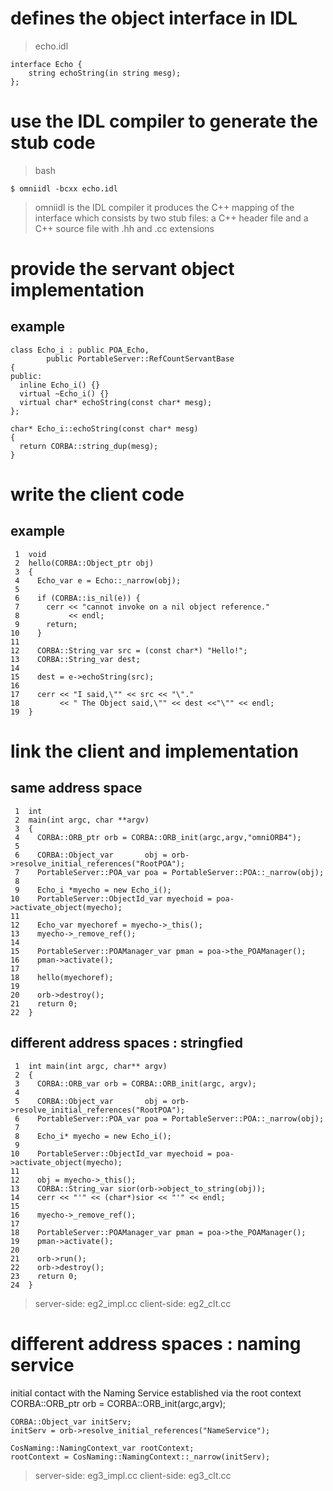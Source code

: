 # defines the object interface in IDL

>  echo.idl

	interface Echo {
		string echoString(in string mesg);
	};

# use the IDL compiler to generate the stub code

> bash

	$ omniidl -bcxx echo.idl

> omniidl is the IDL compiler
> it produces the C++ mapping of the interface
> which consists by two stub files: a C++ header file and a C++ source file
> with .hh and .cc extensions

# provide the servant object implementation

## example

	class Echo_i : public POA_Echo,
		    public PortableServer::RefCountServantBase
	{
	public:
	  inline Echo_i() {}
	  virtual ~Echo_i() {}
	  virtual char* echoString(const char* mesg);
	};

	char* Echo_i::echoString(const char* mesg)
	{
	  return CORBA::string_dup(mesg);
	}

# write the client code

## example

	 1  void
	 2  hello(CORBA::Object_ptr obj)
	 3  {
	 4    Echo_var e = Echo::_narrow(obj);
	 5
	 6    if (CORBA::is_nil(e)) {
	 7      cerr << "cannot invoke on a nil object reference."
	 8           << endl;
	 9      return;
	10    }
	11
	12    CORBA::String_var src = (const char*) "Hello!";
	13    CORBA::String_var dest;
	14
	15    dest = e->echoString(src);
	16
	17    cerr << "I said,\"" << src << "\"."
	18         << " The Object said,\"" << dest <<"\"" << endl;
	19  }

# link the client and implementation

## same address space

	 1  int
	 2  main(int argc, char **argv)
	 3  {
	 4    CORBA::ORB_ptr orb = CORBA::ORB_init(argc,argv,"omniORB4");
	 5
	 6    CORBA::Object_var       obj = orb->resolve_initial_references("RootPOA");
	 7    PortableServer::POA_var poa = PortableServer::POA::_narrow(obj);
	 8
	 9    Echo_i *myecho = new Echo_i();
	10    PortableServer::ObjectId_var myechoid = poa->activate_object(myecho);
	11
	12    Echo_var myechoref = myecho->_this();
	13    myecho->_remove_ref();
	14
	15    PortableServer::POAManager_var pman = poa->the_POAManager();
	16    pman->activate();
	17
	18    hello(myechoref);
	19
	20    orb->destroy();
	21    return 0;
	22  }

## different address spaces : stringfied

	 1  int main(int argc, char** argv)
	 2  {
	 3    CORBA::ORB_var orb = CORBA::ORB_init(argc, argv);
	 4
	 5    CORBA::Object_var       obj = orb->resolve_initial_references("RootPOA");
	 6    PortableServer::POA_var poa = PortableServer::POA::_narrow(obj);
	 7
	 8    Echo_i* myecho = new Echo_i();
	 9
	10    PortableServer::ObjectId_var myechoid = poa->activate_object(myecho);
	11
	12    obj = myecho->_this();
	13    CORBA::String_var sior(orb->object_to_string(obj));
	14    cerr << "'" << (char*)sior << "'" << endl;
	15
	16    myecho->_remove_ref();
	17
	18    PortableServer::POAManager_var pman = poa->the_POAManager();
	19    pman->activate();
	20
	21    orb->run();
	22    orb->destroy();
	23    return 0;
	24  }
> server-side: eg2_impl.cc
> client-side: eg2_clt.cc

# different address spaces : naming service

initial contact with the Naming Service established via the root context
	CORBA::ORB_ptr orb = CORBA::ORB_init(argc,argv);

	CORBA::Object_var initServ;
	initServ = orb->resolve_initial_references("NameService");

	CosNaming::NamingContext_var rootContext;
	rootContext = CosNaming::NamingContext::_narrow(initServ);

> server-side: eg3_impl.cc
> client-side: eg3_clt.cc


